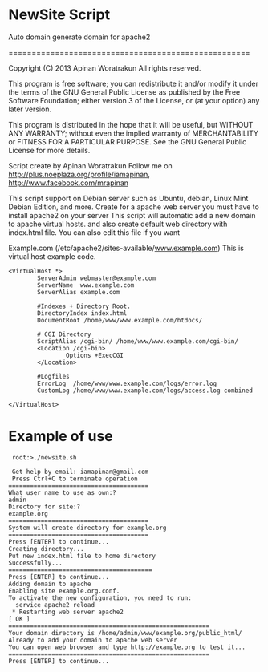 NewSite Script
====================================================

Auto domain generate domain for apache2

====================================================

  Copyright (C) 2013 Apinan Woratrakun All rights reserved.
  
  This program is free software; you can redistribute it and/or modify
  it under the terms of the GNU General Public License as published by
  the Free Software Foundation; either version 3 of the License, or
  (at your option) any later version.

  This program is distributed in the hope that it will be useful,
  but WITHOUT ANY WARRANTY; without even the implied warranty of
  MERCHANTABILITY or FITNESS FOR A PARTICULAR PURPOSE.  See the
  GNU General Public License for more details.

 Script create by Apinan Woratrakun
 Follow me on http://plus.noeplaza.org/profile/iamapinan, http://www.facebook.com/mrapinan

 This script support on Debian server such as Ubuntu, debian, Linux Mint Debian Edition, and more.
 Create for a apache web server you must have to install apache2 on your server
 This script will automatic add a new domain to apache virtual hosts.
 and also create default web directory with index.html file.
 You can also edit this file if you want

 Example.com (/etc/apache2/sites-available/www.example.com)
 This is virtual host example code.
```
<VirtualHost *>
        ServerAdmin webmaster@example.com
        ServerName  www.example.com
        ServerAlias example.com

        #Indexes + Directory Root.
        DirectoryIndex index.html
        DocumentRoot /home/www/www.example.com/htdocs/

        # CGI Directory
        ScriptAlias /cgi-bin/ /home/www/www.example.com/cgi-bin/
        <Location /cgi-bin>
                Options +ExecCGI
        </Location>

        #Logfiles
        ErrorLog  /home/www/www.example.com/logs/error.log
        CustomLog /home/www/www.example.com/logs/access.log combined

</VirtualHost>
```
Example of use
===========================
```
 root:>./newsite.sh
 
 Get help by email: iamapinan@gmail.com
 Press Ctrl+C to terminate operation
=======================================
What user name to use as own:?
admin
Directory for site:?
example.org
=======================================
System will create directory for example.org
=======================================
Press [ENTER] to continue...
Creating directory...
Put new index.html file to home directory
Successfully...
========================================
Press [ENTER] to continue...
Adding domain to apache
Enabling site example.org.conf.
To activate the new configuration, you need to run:
  service apache2 reload
 * Restarting web server apache2                                                 [ OK ]
========================================================
Your domain directory is /home/admin/www/example.org/public_html/
Already to add your domain to apache web server
You can open web browser and type http://example.org to test it...
========================================================
Press [ENTER] to continue...

```

